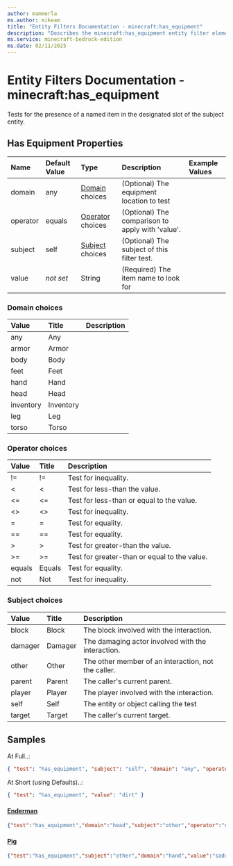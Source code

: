 ```yaml
---
author: mammerla
ms.author: mikeam
title: "Entity Filters Documentation - minecraft:has_equipment"
description: "Describes the minecraft:has_equipment entity filter element"
ms.service: minecraft-bedrock-edition
ms.date: 02/11/2025 
---
```


# Entity Filters Documentation - minecraft:has_equipment

Tests for the presence of a named item in the designated slot of the subject entity.


## Has Equipment Properties

|Name       |Default Value |Type |Description |Example Values |
|:----------|:-------------|:----|:-----------|:------------- |
| domain | any | [Domain](#domain-choices) choices | (Optional) The equipment location to test |  | 
| operator | equals | [Operator](#operator-choices) choices | (Optional) The comparison to apply with 'value'. |  | 
| subject | self | [Subject](#subject-choices) choices | (Optional) The subject of this filter test. |  | 
| value | *not set* | String | (Required) The item name to look for |  | 

### Domain choices

|Value       |Title |Description |
|:-----------|:-----|:-----------|
| any | Any | |
| armor | Armor | |
| body | Body | |
| feet | Feet | |
| hand | Hand | |
| head | Head | |
| inventory | Inventory | |
| leg | Leg | |
| torso | Torso | |

### Operator choices

|Value       |Title |Description |
|:-----------|:-----|:-----------|
| != | != | Test for inequality.|
| < | < | Test for less-than the value.|
| <= | <= | Test for less-than or equal to the value.|
| <> | <> | Test for inequality.|
| = | = | Test for equality.|
| == | == | Test for equality.|
| > | > | Test for greater-than the value.|
| >= | >= | Test for greater-than or equal to the value.|
| equals | Equals | Test for equality.|
| not | Not | Test for inequality.|

### Subject choices

|Value       |Title |Description |
|:-----------|:-----|:-----------|
| block | Block | The block involved with the interaction.|
| damager | Damager | The damaging actor involved with the interaction.|
| other | Other | The other member of an interaction, not the caller.|
| parent | Parent | The caller's current parent.|
| player | Player | The player involved with the interaction.|
| self | Self | The entity or object calling the test|
| target | Target | The caller's current target.|

## Samples

At Full..: 

```json
{ "test": "has_equipment", "subject": "self", "domain": "any", "operator": "equals", "value": "dirt" }
```

At Short (using Defaults)..: 

```json
{ "test": "has_equipment", "value": "dirt" }
```

#### [Enderman](https://github.com/Mojang/bedrock-samples/tree/preview/behavior_pack/entities/enderman.json)


```json
{"test":"has_equipment","domain":"head","subject":"other","operator":"not","value":"carved_pumpkin"}
```

#### [Pig](https://github.com/Mojang/bedrock-samples/tree/preview/behavior_pack/entities/pig.json)


```json
{"test":"has_equipment","subject":"other","domain":"hand","value":"saddle"}
```
